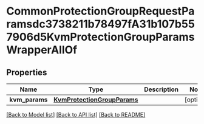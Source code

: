 # CommonProtectionGroupRequestParamsdc3738211b78497fA31b107b557906d5KvmProtectionGroupParamsWrapperAllOf


## Properties
Name | Type | Description | Notes
------------ | ------------- | ------------- | -------------
**kvm_params** | [**KvmProtectionGroupParams**](KvmProtectionGroupParams.md) |  | [optional] 

[[Back to Model list]](../README.md#documentation-for-models) [[Back to API list]](../README.md#documentation-for-api-endpoints) [[Back to README]](../README.md)


